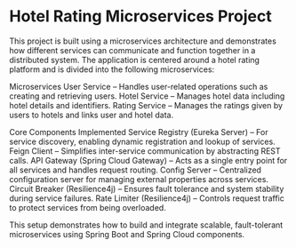 # Hotel Rating Microservices Project

This project is built using a microservices architecture and demonstrates how different services can communicate and function together in a distributed system. The application is centered around a hotel rating platform and is divided into the following microservices:

Microservices
User Service – Handles user-related operations such as creating and retrieving users.
Hotel Service – Manages hotel data including hotel details and identifiers.
Rating Service – Manages the ratings given by users to hotels and links user and hotel data.

Core Components Implemented
Service Registry (Eureka Server) – For service discovery, enabling dynamic registration and lookup of services.
Feign Client – Simplifies inter-service communication by abstracting REST calls.
API Gateway (Spring Cloud Gateway) – Acts as a single entry point for all services and handles request routing.
Config Server – Centralized configuration server for managing external properties across services.
Circuit Breaker (Resilience4j) – Ensures fault tolerance and system stability during service failures.
Rate Limiter (Resilience4j) – Controls request traffic to protect services from being overloaded.

This setup demonstrates how to build and integrate scalable, fault-tolerant microservices using Spring Boot and Spring Cloud components.
